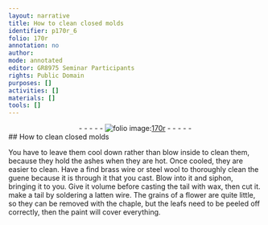 ```yaml
---
layout: narrative
title: How to clean closed molds
identifier: p170r_6
folio: 170r
annotation: no
author:
mode: annotated
editor: GR8975 Seminar Participants
rights: Public Domain
purposes: []
activities: []
materials: []
tools: []
---
```


 <div class="folio" align="center">- - - - - <a href="http://gallica.bnf.fr/ark:/12148/btv1b10500001g/f345.image" target="_blank"><img src="https://cu-mkp.github.io/GR8975-edition/assets/photo-icon.png" alt="folio image: " style="display:inline-block; margin-bottom:-3px;"/>170r</a> - - - - - </div> 
## How to clean closed molds

 
You have to leave them cool down rather than blow inside to clean them, because they hold the ashes when they are hot. Once cooled, they are easier to clean. Have a find brass wire or steel wool to thoroughly clean the guene because it is through it that you cast. Blow into it and siphon, bringing it to you. Give it volume before casting the tail with wax, then cut it.
 <span class="figure"></span> <span class="figure"></span> 
make a tail by soldering a latten wire. The grains of a flower are quite little, so they can be removed with the chaple, but the leafs need to be peeled off correctly, then the paint will cover everything.
 